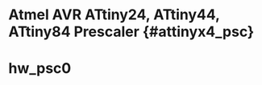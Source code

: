 
Atmel AVR ATtiny24, ATtiny44, ATtiny84 Prescaler {#attinyx4_psc}
================================================


hw_psc0
=======

